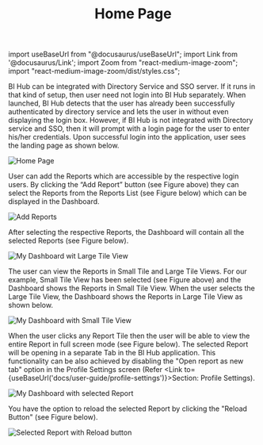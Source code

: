 ﻿---
id: home-page
title: Home Page 
sidebar_label: Home Page 
---

import useBaseUrl from "@docusaurus/useBaseUrl"; 
import Link from '@docusaurus/Link'; 
import Zoom from "react-medium-image-zoom"; 
import "react-medium-image-zoom/dist/styles.css";

BI Hub can be integrated with Directory Service and SSO server. If it runs in that kind of setup, then user need not login into BI Hub separately. When launched, BI Hub detects that the user has already been successfully authenticated by directory service and lets the user in without even displaying the login box. However, if BI Hub is not integrated with Directory service and SSO, then it will prompt with a login page for the user to enter his/her credentials. Upon successful login into the application, user sees the landing page as shown below.

  <div class="center">
    <Zoom>
      <img alt="Home Page" src={useBaseUrl('doc-images/user-guide/home1_.png')}/>
    </Zoom>
  </div>

User can add the Reports which are accessible by the respective login users. By clicking the “Add Report” button (see Figure above) they can select the Reports from the Reports List (see Figure below) which can be displayed in the Dashboard.

  <div class="center">
    <Zoom>
      <img alt="Add Reports" src={useBaseUrl('doc-images/user-guide/home2_.png')}/>
    </Zoom>
  </div>

After selecting the respective Reports, the Dashboard will contain all the selected Reports (see Figure below).

  <div class="center">
    <Zoom>
      <img alt="My Dashboard wit Large Tile View" src={useBaseUrl('doc-images/user-guide/home3_.png')}/>
    </Zoom>
  </div>

The user can view the Reports in Small Tile and Large Tile Views. For our example, Small Tile View has been selected (see Figure above) and the Dashboard shows the Reports in Small Tile View. When the user selects the Large Tile View, the Dashboard shows the Reports in Large Tile View as shown below.

  <div class="center">
    <Zoom>
      <img alt="My Dashboard with Small Tile View" src={useBaseUrl('doc-images/user-guide/home4_.png')}/>
    </Zoom>
  </div>

When the user clicks any Report Tile then the user will be able to view the entire Report in full screen mode (see Figure below). The selected Report will be opening in a separate Tab in the BI Hub application. This functionality can be also achieved by disabling the "Open report as new tab" option in the Profile Settings screen (Refer <Link to={useBaseUrl('docs/user-guide/profile-settings')}>Section: Profile Settings</Link>).

  <div class="center">
    <Zoom>
      <img alt="My Dashboard with selected Report" src={useBaseUrl('doc-images/user-guide/home5_.png')}/>
    </Zoom>
  </div>

You have the option to reload the selected Report by clicking the "Reload Button" (see Figure below).

  <div class="center">
    <Zoom>
      <img alt="Selected Report with Reload button" src={useBaseUrl('doc-images/user-guide/reload_.png')}/>
    </Zoom>
  </div>